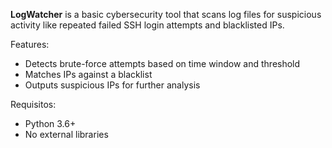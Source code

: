 **LogWatcher** is a basic cybersecurity tool that scans log files for suspicious activity like repeated failed SSH login attempts and blacklisted IPs.

Features:
- Detects brute-force attempts based on time window and threshold
- Matches IPs against a blacklist
- Outputs suspicious IPs for further analysis


Requisitos:

- Python 3.6+
- No external libraries
